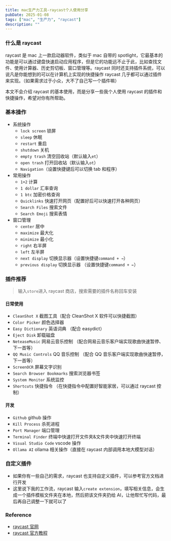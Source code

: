 ```yaml
---
title: mac生产力工具-raycast个人使用分享
pubDate: 2025-01-08
tags: ["mac", "生产力", "raycast"]
description: ""
---
```


### 什么是 raycast

raycast 是 mac 上一款启动器软件，类似于 mac 自带的 spotlight，它最基本的功能是可以通过键盘快速启动应用程序，但是它的功能远不止于此，比如查找文件、使用计算器、历史剪切板、窗口管理等。raycast 同时还支持插件系统，可以说凡是你能想到的可以在计算机上实现的快捷操作 raycast 几乎都可以通过插件来实现。（如果需求过于小众，大不了自己写一个插件嘛）

本文不会介绍 raycast 的基本使用，而是分享一些我个人使用 raycast 的插件和快捷操作，希望对你有所帮助。

### 基本操作

- 系统操作
  - `lock screen` 锁屏
  - `sleep` 休眠
  - `restart` 重启
  - `shutdown` 关机
  - `empty trash` 清空回收站（默认输入`et`）
  - `open trash` 打开回收站（默认输入`ot`）
  - `Navigation`（设置快捷键后可以切换 tab 和程序）
- 常用操作
  - `1+2` 计算
  - `1 dollar` 汇率查询
  - `1 btc` 加密价格查询
  - `Quicklinks` 快速打开网页（配置好后可以快速打开各种网页）
  - `Search Files` 搜索文件
  - `Search Emoji` 搜索表情
- 窗口管理
  - `center` 居中
  - `maximize` 最大化
  - `minimize` 最小化
  - `right` 右半屏
  - `left` 左半屏
  - `next display` 切换显示器（设置快捷键`command + →`）
  - `previous display` 切换显示器 （设置快捷键`command + ←`）

### 插件推荐

> 输入`store`进入 raycast 商店，搜索需要的插件名称回车安装

#### 日常使用

- `CleanShot X` 截图工具（配合 CleanShot X 软件可以快捷截图）
- `Color Picker` 颜色选择器
- `Easy Dictionary` 英语词典 （配合 easydict）
- `Eject Disk` 卸载磁盘
- `NeteaseMusic` 网易云音乐控制 （配合网易云音乐客户端实现歌曲快速暂停、下一首等）
- `QQ Music Controls` QQ 音乐控制 （配合 QQ 音乐客户端实现歌曲快速暂停，下一首等）
- `ScreenOCR` 屏幕文字识别
- `Search Browser Bookmarks` 搜索浏览器书签
- `System Monitor` 系统监控
- `Shortcuts` 快捷指令 （在快捷指令中配置好智能家居，可以通过 raycast 控制）

#### 开发

- `Github` github 操作
- `Kill Process` 杀死进程
- `Port Manager` 端口管理
- `Terminal Finder` 终端中快速打开文件夹&文件夹中快速打开终端
- `Visual Studio Code` vscode 操作
- `Ollama AI` ollama 相关操作（直接在 raycast 内部调用本地大模型对话）

### 自定义插件

- 如果你有一些自己的需求，raycast 也支持自定义插件，可以参考官方文档进行开发
- 这里说下我的工作流，raycast 输入`create extension`，填写相关信息，会生成一个插件模板文件夹在本地，然后把该文件夹扔给 AI，让他帮忙写代码，最后再自己调整一下就可以了

### Reference

- [raycast 官网](https://raycast.com/)
- [raycast 官方教程](https://manual.raycast.com/)
